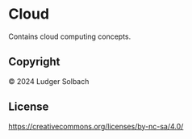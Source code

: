 # Cloud
Contains cloud computing concepts.

## Copyright
© 2024 Ludger Solbach

## License
https://creativecommons.org/licenses/by-nc-sa/4.0/
